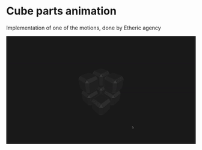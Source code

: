 # Cube parts animation #

Implementation of one of the motions, done by Etheric agency

![cube-parts-animation.gif](cube-parts-animation.gif)
